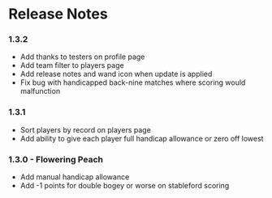 # Release Notes

### 1.3.2

* Add thanks to testers on profile page
* Add team filter to players page
* Add release notes and wand icon when update is applied
* Fix bug with handicapped back-nine matches where scoring would malfunction

### 1.3.1 

* Sort players by record on players page
* Add ability to give each player full handicap allowance or zero off lowest

### 1.3.0 - Flowering Peach

* Add manual handicap allowance
* Add -1 points for double bogey or worse on stableford scoring